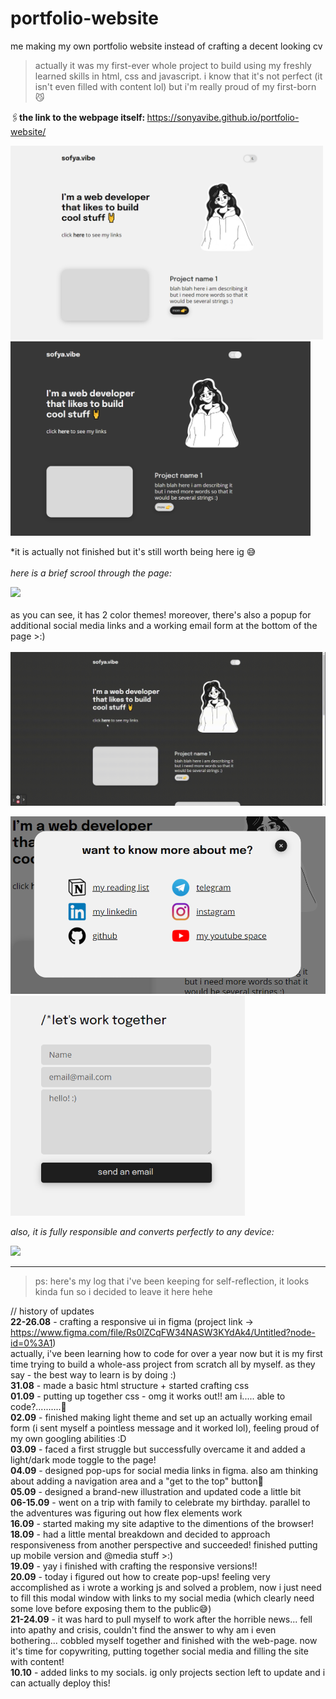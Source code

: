  # portfolio-website
me making my own portfolio website instead of crafting a decent looking cv<br>
> actually it was my first-ever whole project to build using my freshly learned skills in html, css and javascript. i know that it's not perfect (it isn't even filled with content lol) but i'm really proud of my first-born :smirk_cat:

:paperclips:<b>the link to the webpage itself: </b> https://sonyavibe.github.io/portfolio-website/

<img src="https://github.com/sonyavibe/portfolio-website/blob/main/for%20readme/1.PNG" width="500px"> <img src="https://github.com/sonyavibe/portfolio-website/blob/main/for%20readme/4.PNG"  width="480px">

\*it is actually not finished but it's still worth being here ig 😅 <br><br>
_here is a brief scrool through the page:_

![](https://github.com/sonyavibe/portfolio-website/blob/main/for%20readme/ps1.gif)<br><br>
as you can see, it has 2 color themes! moreover, there's also a popup for additional social media links and a working email form at the bottom of the page >:)<br><br>
![](https://github.com/sonyavibe/portfolio-website/blob/main/for%20readme/ps2.gif) 

<img src="https://github.com/sonyavibe/portfolio-website/blob/main/for%20readme/2.PNG" width="627"> <img src="https://github.com/sonyavibe/portfolio-website/blob/main/for%20readme/3.PNG" width="375">

_also, it is fully responsible and converts perfectly to any device:_

![](https://github.com/sonyavibe/portfolio-website/blob/main/for%20readme/ps3.gif)

<hr>

> ps: here's my log that i've been keeping for self-reflection, it looks kinda fun so i decided to leave it here hehe

// history of updates<br>
    <b>22-26.08</b> - crafting a responsive ui in figma (project link -> https://www.figma.com/file/Rs0lZCqFW34NASW3KYdAk4/Untitled?node-id=0%3A1)<br>
    actually, i've been learning how to code for over a year now but it is my first time trying to build a whole-ass project from scratch all by myself. as they say - the best way to learn is by doing :)<br>
    <b>31.08</b> - made a basic html structure + started crafting css<br>
    <b>01.09</b> - putting up together css - omg it works out!! am i..... able to code?..........🥺<br>
    <b>02.09</b> - finished making light theme and set up an actually working email form (i sent myself a pointless message and it worked lol), feeling proud of my own googling abilities :D<br>
    <b>03.09</b> - faced a first struggle but successfully overcame it and added a light/dark mode toggle to the page!<br>
    <b>04.09</b> - designed pop-ups for social media links in figma. also am thinking about adding a navigation area and a "get to the top" button🧐<br>
    <b>05.09</b> - designed a brand-new illustration and updated code a little bit<br>
    <b>06-15.09</b> - went on a trip with family to celebrate my birthday. parallel to the adventures was figuring out how flex elements work<br>
    <b>16.09</b> - started making my site adaptive to the dimentions of the browser!<br>
    <b>18.09</b> - had a little mental breakdown and decided to approach responsiveness from another perspective and succeeded! finished putting up mobile version and @media stuff >:)<br>
    <b>19.09</b> - yay i finished with crafting the responsive versions!!<br>
    <b>20.09</b> - today i figured out how to create pop-ups! feeling very accomplished as i wrote a working js and solved a problem, now i just need to fill this modal window with links to my social media (which clearly need some love before exposing them to the public😅)<br>
    <b>21-24.09</b> - it was hard to pull myself to work after the horrible news... fell into apathy and crisis, couldn't find the answer to why am i even bothering... cobbled myself together and finished with the web-page. now it's time for copywriting, putting together social media and filling the site with content!<br>
    <b>10.10</b> - added links to my socials. ig only projects section left to update and i can actually deploy this!<br>
 
